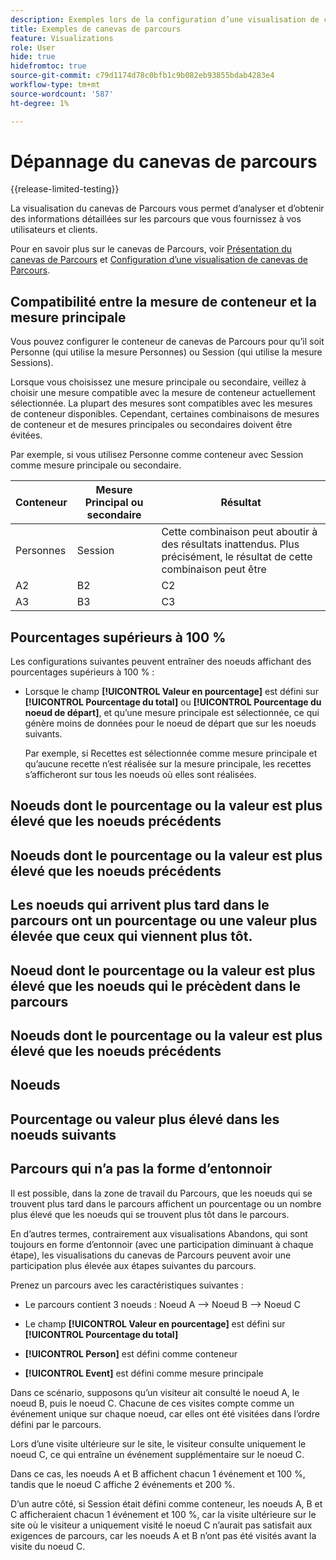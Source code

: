 ```yaml
---
description: Exemples lors de la configuration d’une visualisation de canevas de Parcours
title: Exemples de canevas de parcours
feature: Visualizations
role: User
hide: true
hidefromtoc: true
source-git-commit: c79d1174d78c0bfb1c9b082eb93855bdab4283e4
workflow-type: tm+mt
source-wordcount: '587'
ht-degree: 1%

---
```


# Dépannage du canevas de parcours

{{release-limited-testing}}

La visualisation du canevas de Parcours vous permet d’analyser et d’obtenir des informations détaillées sur les parcours que vous fournissez à vos utilisateurs et clients.

Pour en savoir plus sur le canevas de Parcours, voir [Présentation du canevas de Parcours](/help/analysis-workspace/visualizations/journey-canvas/journey-canvas.md) et [Configuration d’une visualisation de canevas de Parcours](/help/analysis-workspace/visualizations/journey-canvas/configure-journey-canvas.md).


## Compatibilité entre la mesure de conteneur et la mesure principale

Vous pouvez configurer le conteneur de canevas de Parcours pour qu’il soit Personne (qui utilise la mesure Personnes) ou Session (qui utilise la mesure Sessions).

Lorsque vous choisissez une mesure principale ou secondaire, veillez à choisir une mesure compatible avec la mesure de conteneur actuellement sélectionnée. La plupart des mesures sont compatibles avec les mesures de conteneur disponibles. Cependant, certaines combinaisons de mesures de conteneur et de mesures principales ou secondaires doivent être évitées.

Par exemple, si vous utilisez Personne comme conteneur avec Session comme mesure principale ou secondaire.


| Conteneur | Mesure Principal ou secondaire | Résultat |
|---------|----------|---------|
| Personnes | Session | Cette combinaison peut aboutir à des résultats inattendus. Plus précisément, le résultat de cette combinaison peut être |
| A2 | B2 | C2 |
| A3 | B3 | C3 |


## Pourcentages supérieurs à 100 %

Les configurations suivantes peuvent entraîner des noeuds affichant des pourcentages supérieurs à 100 % :

* Lorsque le champ **[!UICONTROL Valeur en pourcentage]** est défini sur **[!UICONTROL Pourcentage du total]** ou **[!UICONTROL Pourcentage du noeud de départ]**, et qu’une mesure principale est sélectionnée, ce qui génère moins de données pour le noeud de départ que sur les noeuds suivants.

  Par exemple, si Recettes est sélectionnée comme mesure principale et qu’aucune recette n’est réalisée sur la mesure principale, les recettes s’afficheront sur tous les noeuds où elles sont réalisées.

## Noeuds dont le pourcentage ou la valeur est plus élevé que les noeuds précédents

## Noeuds dont le pourcentage ou la valeur est plus élevé que les noeuds précédents

## Les noeuds qui arrivent plus tard dans le parcours ont un pourcentage ou une valeur plus élevée que ceux qui viennent plus tôt.

## Noeud dont le pourcentage ou la valeur est plus élevé que les noeuds qui le précèdent dans le parcours

## Noeuds dont le pourcentage ou la valeur est plus élevé que les noeuds précédents

## Noeuds

## Pourcentage ou valeur plus élevé dans les noeuds suivants

## Parcours qui n’a pas la forme d’entonnoir

Il est possible, dans la zone de travail du Parcours, que les noeuds qui se trouvent plus tard dans le parcours affichent un pourcentage ou un nombre plus élevé que les noeuds qui se trouvent plus tôt dans le parcours.

En d’autres termes, contrairement aux visualisations Abandons, qui sont toujours en forme d’entonnoir (avec une participation diminuant à chaque étape), les visualisations du canevas de Parcours peuvent avoir une participation plus élevée aux étapes suivantes du parcours.

Prenez un parcours avec les caractéristiques suivantes :

* Le parcours contient 3 noeuds : Noeud A —> Noeud B —> Noeud C

* Le champ **[!UICONTROL Valeur en pourcentage]** est défini sur **[!UICONTROL Pourcentage du total]**

* **[!UICONTROL Person]** est défini comme conteneur

* **[!UICONTROL Event]** est défini comme mesure principale

Dans ce scénario, supposons qu’un visiteur ait consulté le noeud A, le noeud B, puis le noeud C. Chacune de ces visites compte comme un événement unique sur chaque noeud, car elles ont été visitées dans l’ordre défini par le parcours.

Lors d’une visite ultérieure sur le site, le visiteur consulte uniquement le noeud C, ce qui entraîne un événement supplémentaire sur le noeud C.

Dans ce cas, les noeuds A et B affichent chacun 1 événement et 100 %, tandis que le noeud C affiche 2 événements et 200 %.

D’un autre côté, si Session était défini comme conteneur, les noeuds A, B et C afficheraient chacun 1 événement et 100 %, car la visite ultérieure sur le site où le visiteur a uniquement visité le noeud C n’aurait pas satisfait aux exigences de parcours, car les noeuds A et B n’ont pas été visités avant la visite du noeud C.
